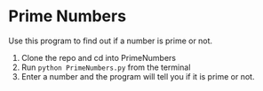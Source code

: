 # Prime Numbers

Use this program to find out if a number is prime or not.

1. Clone the repo and cd into PrimeNumbers
2. Run `python PrimeNumbers.py` from the terminal
3. Enter a number and the program will tell you if it is prime or not.
